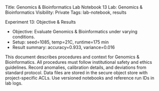 Title: Genomics & Bioinformatics Lab Notebook 13
Lab: Genomics & Bioinformatics
Visibility: Private
Tags: lab-notebook, results

Experiment 13: Objective & Results
- Objective: Evaluate Genomics & Bioinformatics under varying conditions.
- Setup: seed=1085, temp=21C, runtime=175 min
- Result summary: accuracy=0.933, variance=0.016

This document describes procedures and context for Genomics & Bioinformatics.
All procedures must follow institutional safety and ethics guidelines.
Record anomalies, calibration details, and deviations from standard protocol.
Data files are stored in the secure object store with project-specific ACLs.
Use versioned notebooks and reference run IDs in lab logs.
